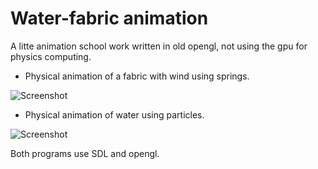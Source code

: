 Water-fabric animation 
======================

A litte animation school work written in old opengl, not using the gpu for physics computing.

- Physical animation of a fabric with wind using springs.

![Screenshot](http://i.imgur.com/b6BUlwA.jpg "Fabric") 

- Physical animation of water using particles.

![Screenshot](http://i.imgur.com/KWj2u7P.jpg "Water") 


Both programs use SDL and opengl.




